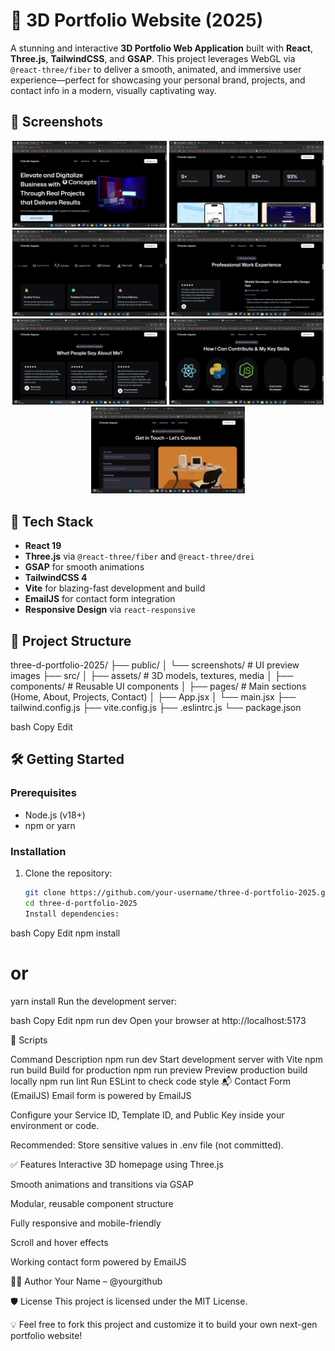 # 🚀 3D Portfolio Website (2025)

A stunning and interactive **3D Portfolio Web Application** built with **React**, **Three.js**, **TailwindCSS**, and **GSAP**. This project leverages WebGL via `@react-three/fiber` to deliver a smooth, animated, and immersive user experience—perfect for showcasing your personal brand, projects, and contact info in a modern, visually captivating way.

## 📸 Screenshots

<div align="center">
  <img src="public/screenshots/Screenshot (246).png" width="49%" />
  <img src="public/screenshots/Screenshot (247).png" width="49%" />
  <img src="public/screenshots/Screenshot (248).png" width="49%" />
  <img src="public/screenshots/Screenshot (249).png" width="49%" />
  <img src="public/screenshots/Screenshot (250).png" width="49%" />
  <img src="public/screenshots/Screenshot (251).png" width="49%" />
  <img src="public/screenshots/Screenshot (252).png" width="49%" />
</div>

## 🔧 Tech Stack

- **React 19**
- **Three.js** via `@react-three/fiber` and `@react-three/drei`
- **GSAP** for smooth animations
- **TailwindCSS 4**
- **Vite** for blazing-fast development and build
- **EmailJS** for contact form integration
- **Responsive Design** via `react-responsive`

## 📁 Project Structure

three-d-portfolio-2025/ ├── public/ │ └── screenshots/ # UI preview images ├── src/ │ ├── assets/ # 3D models, textures, media │ ├── components/ # Reusable UI components │ ├── pages/ # Main sections (Home, About, Projects, Contact) │ ├── App.jsx │ └── main.jsx ├── tailwind.config.js ├── vite.config.js ├── .eslintrc.js └── package.json

bash
Copy
Edit

## 🛠 Getting Started

### Prerequisites

- Node.js (v18+)
- npm or yarn

### Installation

1. Clone the repository:
   ```bash
   git clone https://github.com/your-username/three-d-portfolio-2025.git
   cd three-d-portfolio-2025
   Install dependencies:
   ```

bash
Copy
Edit
npm install

# or

yarn install
Run the development server:

bash
Copy
Edit
npm run dev
Open your browser at http://localhost:5173

🚀 Scripts

Command Description
npm run dev Start development server with Vite
npm run build Build for production
npm run preview Preview production build locally
npm run lint Run ESLint to check code style
📬 Contact Form (EmailJS)
Email form is powered by EmailJS

Configure your Service ID, Template ID, and Public Key inside your environment or code.

Recommended: Store sensitive values in .env file (not committed).

✅ Features
Interactive 3D homepage using Three.js

Smooth animations and transitions via GSAP

Modular, reusable component structure

Fully responsive and mobile-friendly

Scroll and hover effects

Working contact form powered by EmailJS

👨‍💻 Author
Your Name – @yourgithub

🛡 License
This project is licensed under the MIT License.

💡 Feel free to fork this project and customize it to build your own next-gen portfolio website!
